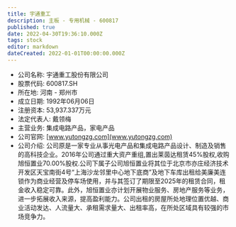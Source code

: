```yaml
---
title: 宇通重工
description: 主板 - 专用机械 - 600817
published: true
date: 2022-04-30T19:36:10.000Z
tags: stock
editor: markdown
dateCreated: 2022-01-01T00:00:00.000Z
---
```


- 公司名称: 宇通重工股份有限公司
- 股票代码: 600817.SH
- 所在地: 河南 - 郑州市
- 成立日期: 1992年06月06日
- 注册资本: 53,937.337万元
- 法定代表人: 戴领梅
- 主营业务: 集成电路产品，家电产品
- 公司官网: [www.yutongzg.com](www.yutongzg.com)
- 公司介绍: 公司原是一家专业从事光电产品和集成电路产品设计、制造及销售的高科技企业。2016年公司通过重大资产重组,置出莱茵达租赁45%股权,收购旭恒置业70.00%股权.公司下属子公司旭恒置业将其位于北京市亦庄经济技术开发区天宝南街4号“上海沙龙邻里中心地下底商”及地下车库出租给美廉美连锁作为商业经营及停车场使用，并与其签订了期限至2025年的租赁合同，租金收入稳定可靠。此外，旭恒置业亦计划开展物业服务、房地产服务等业务，进一步拓展收入来源，提高盈利能力。公司出租的房屋所处地理位置优越、商业活动发达、人流量大、承租需求量大、出租率高，在所处区域具有较强的市场竞争力。


